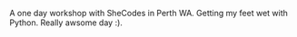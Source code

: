A one day workshop with SheCodes in Perth WA. Getting my feet wet with Python. Really awsome day :).